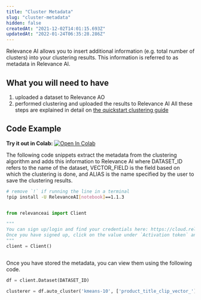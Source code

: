 ```yaml
---
title: "Cluster Metadata"
slug: "cluster-metadata"
hidden: false
createdAt: "2021-12-02T14:01:15.693Z"
updatedAt: "2022-01-24T06:35:28.286Z"
---
```

Relevance AI allows you to insert additional information (e.g. total number of clusters) into your clustering results. This information is referred to as metadata in Relevance AI.

## What you will need to have
1. uploaded a dataset to Relevance AO
2. performed clustering and uploaded the results to Relevance AI
All these steps are explained in detail on [the quickstart clustering guide](doc:quickstart-clustering)

## Code Example

**Try it out in Colab:** [![Open In Colab](https://colab.research.google.com/assets/colab-badge.svg)](https://colab.research.google.com/github/RelevanceAI/RelevanceAI-readme-docs/blob/v1.1.3-fixes/docs/CLUSTERING_FEATURES/clustering/_notebooks/RelevanceAI-ReadMe-Clustering-Metadata.ipynb)


The following code snippets extract the metadata from the clustering algorithm and adds this information to Relevance AI where DATASET_ID refers to the name of the dataset, VECTOR_FIELD is the field based on which the clustering is done, and ALIAS is the name specified by the user to save the clustering results.

```bash Bash
# remove `!` if running the line in a terminal
!pip install -U RelevanceAI[notebook]==1.1.3
```
```bash
```

```python Python (SDK)
from relevanceai import Client

"""
You can sign up/login and find your credentials here: https://cloud.relevance.ai/sdk/api
Once you have signed up, click on the value under `Activation token` and paste it here
"""
client = Client()
```
```python
```

Once you have stored the metadata, you can view them using the following code.

```python Python (SDK)
df = client.Dataset(DATASET_ID)

clusterer = df.auto_cluster('kmeans-10', ['product_title_clip_vector_'])
```
```python
```

